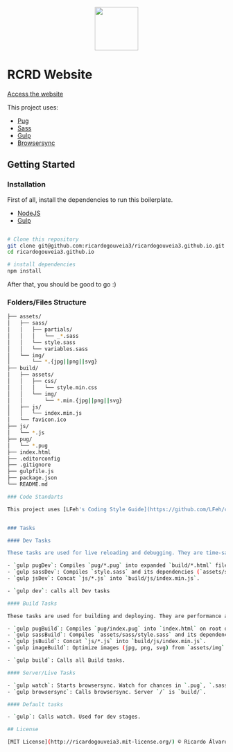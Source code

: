 <p align="center">
  <img src="https://i.imgur.com/erv3eR9.png" width="100">
</p>

# RCRD Website

[Access the website](http://rcrd.me/)

This project uses:

- [Pug](https://pugjs.org/)
- [Sass](http://sass-lang.com/)
- [Gulp](https://gulpjs.com/)
- [Browsersync](https://www.browsersync.io/)

## Getting Started

### Installation

First of all, install the dependencies to run this boilerplate.

- [NodeJS](http://nodejs.org/)
- [Gulp](https://gulpjs.com/)

```sh

# Clone this repository
git clone git@github.com:ricardogouveia3/ricardogouveia3.github.io.git
cd ricardogouveia3.github.io

# install dependencies
npm install

```

After that, you should be good to go :)

### Folders/Files Structure

```sh
├── assets/
│   ├── sass/
│   │   ├── partials/
│   │   │   └── _*.sass
│   │   └── style.sass
│   │   └── variables.sass
│   └── img/
│       └── *.{jpg||png||svg}
├── build/
│   ├── assets/
│   │   ├── css/
│   │   │   └── style.min.css
│   │   └── img/
│   │       └── *.min.{jpg||png||svg}
│   ├── js/
│   │   └── index.min.js
│   └── favicon.ico
├── js/
│   └── *.js
├── pug/
│   └── *.pug
├── index.html
├── .editorconfig
├── .gitignore
├── gulpfile.js
├── package.json
└── README.md

### Code Standarts

This project uses [LFeh's Coding Style Guide](https://github.com/LFeh/coding-style)


### Tasks

#### Dev Tasks

These tasks are used for live reloading and debugging. They are time-saving focused. Don't use then for deploying.

- `gulp pugDev`: Compiles `pug/*.pug` into expanded `build/*.html` files. They are acessible by the name of the file, eg: `https://localhost:3000/page` for a `page.pug` file.
- `gulp sassDev`: Compiles `style.sass` and its dependencies (`assets/sass/**/*.sass`); concat result to `build/css/style.min.css` (expanded style in this step).
- `gulp jsDev`: Concat `js/*.js` into `build/js/index.min.js`.

- `gulp dev`: calls all Dev tasks

#### Build Tasks

These tasks are used for building and deploying. They are performance and good practices focused. They may be too slow for live reloading (or may cause infinite looping tasks).

- `gulp pugBuild`: Compiles `pug/index.pug` into `index.html` on root directory.
- `gulp sassBuild`: Compiles `assets/sass/style.sass` and its dependencies; autoprefix resulting css; concat result to `build/css/style.min.css`.
- `gulp jsBuild`: Concat `js/*.js` into `build/js/index.min.js`.
- `gulp imageBuild`: Optimize images (jpg, png, svg) from `assets/img` into `build/assets/img`.

- `gulp build`: Calls all Build tasks.

#### Server/Live Tasks

- `gulp watch`: Starts browsersync. Watch for chances in `.pug`, `.sass` and `.js` files. Calls dev tasks individually.
- `gulp browsersync`: Calls browsersync. Server `/` is `build/`.

#### Default tasks

- `gulp`: Calls watch. Used for dev stages.

## License

[MIT License](http://ricardogouveia3.mit-license.org/) © Ricardo Álvaro Gouveia Gomes Filho